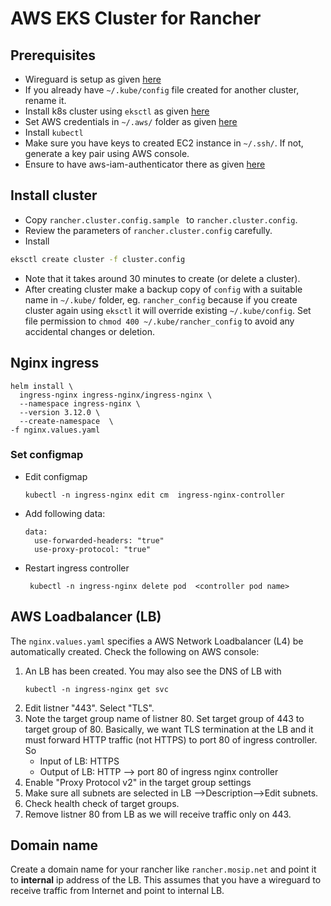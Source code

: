 # AWS EKS Cluster for Rancher

## Prerequisites
* Wireguard is setup as given [here](../docs/wireguard_bastion.md)
* If you already have `~/.kube/config` file created for another cluster, rename it.
* Install k8s cluster using `eksctl` as given [here](https://docs.aws.amazon.com/eks/latest/userguide/eksctl.html)
* Set AWS credentials in `~/.aws/` folder as given [here](https://docs.aws.amazon.com/cli/latest/userguide/cli-configure-files.html)
* Install `kubectl`
* Make sure you have keys to created EC2 instance in `~/.ssh/`. If not, generate a key pair using AWS console.
* Ensure to have aws-iam-authenticator there as given [here](https://docs.aws.amazon.com/eks/latest/userguide/install-aws-iam-authenticator.html)

## Install cluster
* Copy `rancher.cluster.config.sample ` to `rancher.cluster.config`.  
* Review the parameters of `rancher.cluster.config` carefully.
* Install
```sh
eksctl create cluster -f cluster.config
```
* Note that it takes around 30 minutes to create (or delete a cluster).
* After creating cluster make a backup copy of `config` with a suitable name in `~/.kube/` folder, eg. `rancher_config` because if you create cluster again using `eksctl` it will override existing `~/.kube/config`. Set file permission to `chmod 400 ~/.kube/rancher_config` to avoid any accidental changes or deletion.

## Nginx ingress
```
helm install \                               
  ingress-nginx ingress-nginx/ingress-nginx \
  --namespace ingress-nginx \
  --version 3.12.0 \
  --create-namespace  \
-f nginx.values.yaml
```

### Set configmap
* Edit configmap
    ```
    kubectl -n ingress-nginx edit cm  ingress-nginx-controller
    ```
* Add following data:
    ```
    data:
      use-forwarded-headers: "true"
      use-proxy-protocol: "true"
    ```
* Restart ingress controller
    ```
     kubectl -n ingress-nginx delete pod  <controller pod name>
    ```
## AWS Loadbalancer (LB)
The `nginx.values.yaml` specifies a AWS Network Loadbalancer (L4) be automatically created.  Check the following on AWS console:

1. An LB has been created. You may also see the DNS of LB with
    ```
    kubectl -n ingress-nginx get svc
    ```
1. Edit listner "443".  Select "TLS".
1. Note the target group name of listner 80. Set target group of 443 to target group of 80.  Basically, we want TLS termination at the LB and it must forward HTTP traffic (not HTTPS) to port 80 of ingress controller.  So
    * Input of LB:  HTTPS
    * Output of LB: HTTP --> port 80 of ingress nginx controller
1. Enable "Proxy Protocol v2" in the target group settings
1. Make sure all subnets are selected in LB -->Description-->Edit subnets.
1. Check health check of target groups.
1. Remove listner 80 from LB as we will receive traffic only on 443.

## Domain name
Create a domain name for your rancher like `rancher.mosip.net` and point it to **internal** ip address of the LB. This assumes that you have a wireguard to receive traffic from Internet and point to internal LB.
